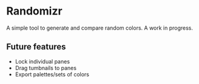 # Randomizr

A simple tool to generate and compare random colors. A work in progress.

## Future features

- Lock individual panes
- Drag tumbnails to panes
- Export palettes/sets of colors